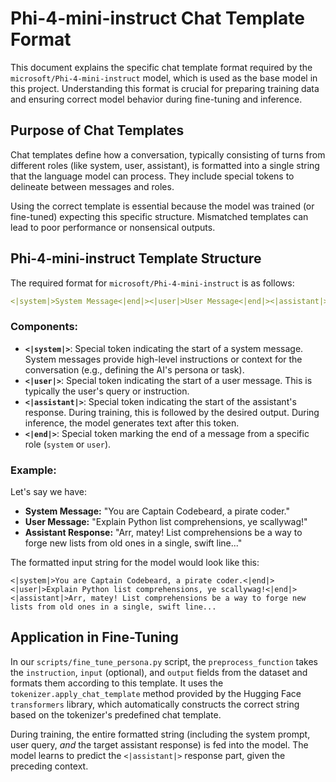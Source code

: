 # Phi-4-mini-instruct Chat Template Format

This document explains the specific chat template format required by the `microsoft/Phi-4-mini-instruct` model, which is used as the base model in this project. Understanding this format is crucial for preparing training data and ensuring correct model behavior during fine-tuning and inference.

## Purpose of Chat Templates

Chat templates define how a conversation, typically consisting of turns from different roles (like system, user, assistant), is formatted into a single string that the language model can process. They include special tokens to delineate between messages and roles.

Using the correct template is essential because the model was trained (or fine-tuned) expecting this specific structure. Mismatched templates can lead to poor performance or nonsensical outputs.

## Phi-4-mini-instruct Template Structure

The required format for `microsoft/Phi-4-mini-instruct` is as follows:

```yaml
<|system|>System Message<|end|><|user|>User Message<|end|><|assistant|>Assistant Response
```

### Components:

*   **`<|system|>`**: Special token indicating the start of a system message. System messages provide high-level instructions or context for the conversation (e.g., defining the AI's persona or task).
*   **`<|user|>`**: Special token indicating the start of a user message. This is typically the user's query or instruction.
*   **`<|assistant|>`**: Special token indicating the start of the assistant's response. During training, this is followed by the desired output. During inference, the model generates text after this token.
*   **`<|end|>`**: Special token marking the end of a message from a specific role (`system` or `user`).

### Example:

Let's say we have:

*   **System Message:** "You are Captain Codebeard, a pirate coder."
*   **User Message:** "Explain Python list comprehensions, ye scallywag!"
*   **Assistant Response:** "Arr, matey! List comprehensions be a way to forge new lists from old ones in a single, swift line..."

The formatted input string for the model would look like this:

```
<|system|>You are Captain Codebeard, a pirate coder.<|end|><|user|>Explain Python list comprehensions, ye scallywag!<|end|><|assistant|>Arr, matey! List comprehensions be a way to forge new lists from old ones in a single, swift line...
```

## Application in Fine-Tuning

In our `scripts/fine_tune_persona.py` script, the `preprocess_function` takes the `instruction`, `input` (optional), and `output` fields from the dataset and formats them according to this template. It uses the `tokenizer.apply_chat_template` method provided by the Hugging Face `transformers` library, which automatically constructs the correct string based on the tokenizer's predefined chat template.

During training, the entire formatted string (including the system prompt, user query, *and* the target assistant response) is fed into the model. The model learns to predict the `<|assistant|>` response part, given the preceding context. 